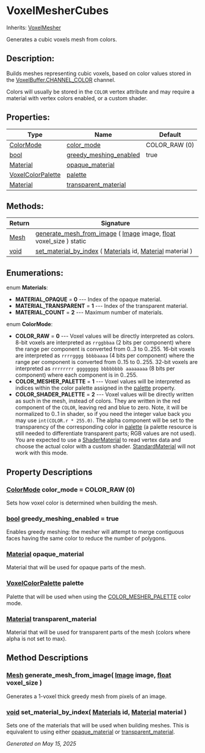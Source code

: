 # VoxelMesherCubes

Inherits: [VoxelMesher](VoxelMesher.md)

Generates a cubic voxels mesh from colors.

## Description:

Builds meshes representing cubic voxels, based on color values stored in the [VoxelBuffer.CHANNEL_COLOR](VoxelBuffer.md#i_CHANNEL_COLOR) channel.

Colors will usually be stored in the `COLOR` vertex attribute and may require a material with vertex colors enabled, or a custom shader.

## Properties:


Type                                                                            | Name                                                 | Default
------------------------------------------------------------------------------- | ---------------------------------------------------- | --------------
[ColorMode](VoxelMesherCubes.md#enumerations)                                   | [color_mode](#i_color_mode)                          | COLOR_RAW (0)
[bool](https://docs.godotengine.org/en/stable/classes/class_bool.html)          | [greedy_meshing_enabled](#i_greedy_meshing_enabled)  | true
[Material](https://docs.godotengine.org/en/stable/classes/class_material.html)  | [opaque_material](#i_opaque_material)                |
[VoxelColorPalette](VoxelColorPalette.md)                                       | [palette](#i_palette)                                |
[Material](https://docs.godotengine.org/en/stable/classes/class_material.html)  | [transparent_material](#i_transparent_material)      |
<p></p>

## Methods:


Return                                                                  | Signature
----------------------------------------------------------------------- | ---------------------------------------------------------------------------------------------------------------------------------------------------------------------------------------------------------------------------------------
[Mesh](https://docs.godotengine.org/en/stable/classes/class_mesh.html)  | [generate_mesh_from_image](#i_generate_mesh_from_image) ( [Image](https://docs.godotengine.org/en/stable/classes/class_image.html) image, [float](https://docs.godotengine.org/en/stable/classes/class_float.html) voxel_size ) static
[void](#)                                                               | [set_material_by_index](#i_set_material_by_index) ( [Materials](VoxelMesherCubes.md#enumerations) id, [Material](https://docs.godotengine.org/en/stable/classes/class_material.html) material )
<p></p>

## Enumerations:

enum **Materials**:

- <span id="i_MATERIAL_OPAQUE"></span>**MATERIAL_OPAQUE** = **0** --- Index of the opaque material.
- <span id="i_MATERIAL_TRANSPARENT"></span>**MATERIAL_TRANSPARENT** = **1** --- Index of the transparent material.
- <span id="i_MATERIAL_COUNT"></span>**MATERIAL_COUNT** = **2** --- Maximum number of materials.

enum **ColorMode**:

- <span id="i_COLOR_RAW"></span>**COLOR_RAW** = **0** --- Voxel values will be directly interpreted as colors. 8-bit voxels are interpreted as `rrggbbaa` (2 bits per component) where the range per component is converted from 0..3 to 0..255. 16-bit voxels are interpreted as `rrrrgggg bbbbaaaa` (4 bits per component) where the range per component is converted from 0..15 to 0..255. 32-bit voxels are interpreted as `rrrrrrrr gggggggg bbbbbbbb aaaaaaaa` (8 bits per component) where each component is in 0..255.
- <span id="i_COLOR_MESHER_PALETTE"></span>**COLOR_MESHER_PALETTE** = **1** --- Voxel values will be interpreted as indices within the color palette assigned in the [palette](VoxelMesherCubes.md#i_palette) property.
- <span id="i_COLOR_SHADER_PALETTE"></span>**COLOR_SHADER_PALETTE** = **2** --- Voxel values will be directly written as such in the mesh, instead of colors. They are written in the red component of the `COLOR`, leaving red and blue to zero. Note, it will be normalized to 0..1 in shader, so if you need the integer value back you may use `int(COLOR.r * 255.0)`. The alpha component will be set to the transparency of the corresponding color in [palette](VoxelMesherCubes.md#i_palette) (a palette resource is still needed to differentiate transparent parts; RGB values are not used). You are expected to use a [ShaderMaterial](https://docs.godotengine.org/en/stable/classes/class_shadermaterial.html) to read vertex data and choose the actual color with a custom shader. [StandardMaterial](https://docs.godotengine.org/en/stable/classes/class_standardmaterial.html) will not work with this mode.


## Property Descriptions

### [ColorMode](VoxelMesherCubes.md#enumerations)<span id="i_color_mode"></span> **color_mode** = COLOR_RAW (0)

Sets how voxel color is determined when building the mesh.

### [bool](https://docs.godotengine.org/en/stable/classes/class_bool.html)<span id="i_greedy_meshing_enabled"></span> **greedy_meshing_enabled** = true

Enables greedy meshing: the mesher will attempt to merge contiguous faces having the same color to reduce the number of polygons.

### [Material](https://docs.godotengine.org/en/stable/classes/class_material.html)<span id="i_opaque_material"></span> **opaque_material**

Material that will be used for opaque parts of the mesh.

### [VoxelColorPalette](VoxelColorPalette.md)<span id="i_palette"></span> **palette**

Palette that will be used when using the [COLOR_MESHER_PALETTE](VoxelMesherCubes.md#i_COLOR_MESHER_PALETTE) color mode.

### [Material](https://docs.godotengine.org/en/stable/classes/class_material.html)<span id="i_transparent_material"></span> **transparent_material**

Material that will be used for transparent parts of the mesh (colors where alpha is not set to max).

## Method Descriptions

### [Mesh](https://docs.godotengine.org/en/stable/classes/class_mesh.html)<span id="i_generate_mesh_from_image"></span> **generate_mesh_from_image**( [Image](https://docs.godotengine.org/en/stable/classes/class_image.html) image, [float](https://docs.godotengine.org/en/stable/classes/class_float.html) voxel_size )

Generates a 1-voxel thick greedy mesh from pixels of an image.

### [void](#)<span id="i_set_material_by_index"></span> **set_material_by_index**( [Materials](VoxelMesherCubes.md#enumerations) id, [Material](https://docs.godotengine.org/en/stable/classes/class_material.html) material )

Sets one of the materials that will be used when building meshes. This is equivalent to using either [opaque_material](VoxelMesherCubes.md#i_opaque_material) or [transparent_material](VoxelMesherCubes.md#i_transparent_material).

_Generated on May 15, 2025_
